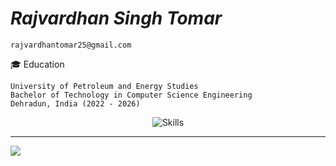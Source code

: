# _Rajvardhan Singh Tomar_
```
rajvardhantomar25@gmail.com
```
🎓 Education
```
University of Petroleum and Energy Studies
Bachelor of Technology in Computer Science Engineering
Dehradun, India (2022 - 2026)
```
<p align="center">
  <img src="https://skillicons.dev/icons?i=js,html,css,c,cpp,python,java,react,tailwind,nodejs,mongo,mysql" alt="Skills">
</p>

---
[![](https://visitcount.itsvg.in/api?id=rrajvardhan&label=Profile%20Views&color=12&icon=5&pretty=true)]('')

